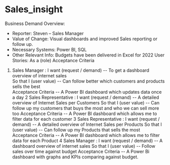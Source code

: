 # Sales_insight
Business Demand Overview: 
-	Reporter: Steven – Sales Manager
-	Value of Change: Visual dashboards and improved Sales reporting or follow up.
-	Necessary Systems: Power BI, SQL
-	Other Relevant Info: Budgets have been delivered in Excel for 2022
User Stories:
	As a (role) 		Acceptance Criteria
1. Sales Manager	:         I want (request / demand)  --     To get a dashboard overview of internet sales	
                            So that I (user value)     --     Can follow better which customers and products sells the best        	
                            Acceptance Criteria        --     A Power BI dashboard which updates data once a day
2	Sales Representative :     I want (request / demand) --     A detailed overview of Internet Sales per Customers	
                             So that I (user value)    --     Can follow up my customers that buys the most and who we can sell more too
                             Acceptance Criteria       --     A Power BI dashboard which allows me to filter data for each customer
3	Sales Representative :     I want (request / demand) --    	A detailed overview of Internet Sales per Products
                             So that I (user value)    --     Can follow up my Products that sells the most	
                             Acceptance Criteria       --     A Power BI dashboard which allows me to filter data for each Product
4	Sales Manager         :    I want (request / demand) --     A dashboard overview of internet sales
                             So that I (user value)    --     Follow sales over time against budget	
                             Acceptance Criteria       --     A Power Bi dashboard with graphs and KPIs comparing against budget.
